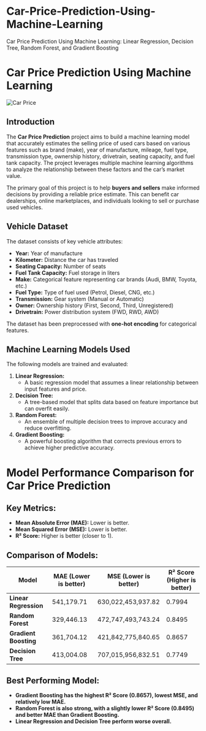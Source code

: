 # Car-Price-Prediction-Using-Machine-Learning
Car Price Prediction Using Machine Learning: Linear Regression,  Decision Tree, Random Forest, and Gradient Boosting

# **Car Price Prediction Using Machine Learning**

![Car Price ](https://i.postimg.cc/ZqdrHTtQ/Black-and-Blue-Modern-Simple-Car-Dealer-Presentation.png)

## **Introduction**
The **Car Price Prediction** project aims to build a machine learning model that accurately estimates the selling price of used cars based on various features such as brand (make), year of manufacture, mileage, fuel type, transmission type, ownership history, drivetrain, seating capacity, and fuel tank capacity. The project leverages multiple machine learning algorithms to analyze the relationship between these factors and the car’s market value.

The primary goal of this project is to help **buyers and sellers** make informed decisions by providing a reliable price estimate. This can benefit car dealerships, online marketplaces, and individuals looking to sell or purchase used vehicles.

## **Vehicle Dataset**
The dataset consists of key vehicle attributes:
- **Year:** Year of manufacture
- **Kilometer:** Distance the car has traveled
- **Seating Capacity:** Number of seats
- **Fuel Tank Capacity:** Fuel storage in liters
- **Make:** Categorical feature representing car brands (Audi, BMW, Toyota, etc.)
- **Fuel Type:** Type of fuel used (Petrol, Diesel, CNG, etc.)
- **Transmission:** Gear system (Manual or Automatic)
- **Owner:** Ownership history (First, Second, Third, Unregistered)
- **Drivetrain:** Power distribution system (FWD, RWD, AWD)

The dataset has been preprocessed with **one-hot encoding** for categorical features.

## **Machine Learning Models Used**
The following models are trained and evaluated:

1. **Linear Regression:**
   - A basic regression model that assumes a linear relationship between input features and price.
2. **Decision Tree:**
   - A tree-based model that splits data based on feature importance but can overfit easily.
3. **Random Forest:**
   - An ensemble of multiple decision trees to improve accuracy and reduce overfitting.
4. **Gradient Boosting:**
   - A powerful boosting algorithm that corrects previous errors to achieve higher predictive accuracy.




# Model Performance Comparison for Car Price Prediction

## **Key Metrics:**
- **Mean Absolute Error (MAE):** Lower is better.
- **Mean Squared Error (MSE):** Lower is better.
- **R² Score:** Higher is better (closer to 1).

## **Comparison of Models:**

| Model               | MAE (Lower is better) | MSE (Lower is better) | R² Score (Higher is better) |
|---------------------|----------------------|----------------------|------------------|
| **Linear Regression** | 541,179.71           | 630,022,453,937.82   | 0.7994           |
| **Random Forest**    | 329,446.13           | 472,747,493,743.24   | 0.8495           |
| **Gradient Boosting** | 361,704.12           | 421,842,775,840.65   | 0.8657           |
| **Decision Tree**    | 413,004.08           | 707,015,956,832.51   | 0.7749           |

## **Best Performing Model:**
- **Gradient Boosting has the highest R² Score (0.8657), lowest MSE, and relatively low MAE.**  
- **Random Forest is also strong, with a slightly lower R² Score (0.8495) and better MAE than Gradient Boosting.**  
- **Linear Regression and Decision Tree perform worse overall.**


